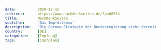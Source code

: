 ```yaml
---
date:          2020-12-15
redirect:      https://www.nachdenkseiten.de/?p=68014
title:         NachDenkSeiten
subtitle:      'Das Impfdilemma'
description:   'Die Corona-Strategie der Bundesregierung sieht derzeit nur ein Exit-Szenario vor. Und das geht davon aus, dass mindestens zwei Drittel der Bundesbürger geimpft sind. Ob und vor allem wann dies überhaupt der Fall sein wird, ist jedoch unbekannt. Gesundheitsminister Spahn hält dieses Ziel bereits Ende kommenden Sommers für erreichbar - eine völlig realitätsferne Prognose, wie nicht zuletzt die v ...'
country:       [DE]
categories:    [Impfung]
tags:          [impfplan]
---
```

